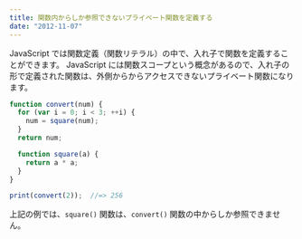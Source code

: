 ```yaml
---
title: 関数内からしか参照できないプライベート関数を定義する
date: "2012-11-07"
---
```


JavaScript では関数定義（関数リテラル）の中で、入れ子で関数を定義することができます。
JavaScript には関数スコープという概念があるので、入れ子の形で定義された関数は、外側からからアクセスできないプライベート関数になります。

```javascript
function convert(num) {
  for (var i = 0; i < 3; ++i) {
    num = square(num);
  }
  return num;

  function square(a) {
    return a * a;
  }
}

print(convert(2));  //=> 256
```

上記の例では、`square()` 関数は、`convert()` 関数の中からしか参照できません。

